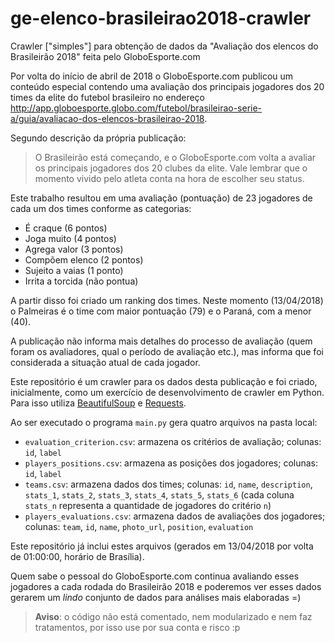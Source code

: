 # ge-elenco-brasileirao2018-crawler
Crawler ["simples"] para obtenção de dados da "Avaliação dos elencos do Brasileirão 2018" feita pelo GloboEsporte.com

Por volta do início de abril de 2018 o GloboEsporte.com publicou um conteúdo especial contendo uma avaliação dos principais jogadores dos 20 times da elite do futebol brasileiro no endereço http://app.globoesporte.globo.com/futebol/brasileirao-serie-a/guia/avaliacao-dos-elencos-brasileirao-2018.

Segundo descrição da própria publicação:

> O Brasileirão está começando, e o GloboEsporte.com volta a avaliar os principais jogadores dos 20 clubes da elite. Vale lembrar que o momento vivido pelo atleta conta na hora de escolher seu status.

Este trabalho resultou em uma avaliação (pontuação) de 23 jogadores de cada um dos times conforme as categorias:

* É craque (6 pontos)
* Joga muito (4 pontos)
* Agrega valor (3 pontos)
* Compõem elenco (2 pontos)
* Sujeito a vaias (1 ponto)
* Irrita a torcida (não pontua)

A partir disso foi criado um ranking dos times. Neste momento (13/04/2018) o Palmeiras é o time com maior pontuação (79) e o Paraná, com a menor (40).

A publicação não informa mais detalhes do processo de avaliação (quem foram os avaliadores, qual o período de avaliação etc.), mas informa que foi considerada a situação atual de cada jogador.

Este repositório é um crawler para os dados desta publicação e foi criado, inicialmente, como um exercício de desenvolvimento de crawler em Python. Para isso utiliza [BeautifulSoup](https://www.crummy.com/software/BeautifulSoup/) e [Requests](http://docs.python-requests.org/en/master/).

Ao ser executado o programa `main.py` gera quatro arquivos na pasta local:

* `evaluation_criterion.csv`: armazena os critérios de avaliação; colunas: `id`, `label`
* `players_positions.csv`: armazena as posições dos jogadores; colunas: `id`, `label`
* `teams.csv`: armazena dados dos times; colunas: `id`, `name`, `description`, `stats_1`, `stats_2`, `stats_3`, `stats_4`, `stats_5`, `stats_6` (cada coluna `stats_n` representa a quantidade de jogadores do critério `n`)
* `players_evaluations.csv`: armazena dados de avaliações dos jogadores; colunas: `team`, `id`, `name`, `photo_url`, `position`, `evaluation`

Este repositório já inclui estes arquivos (gerados em 13/04/2018 por volta de 01:00:00, horário de Brasília).

Quem sabe o pessoal do GloboEsporte.com continua avaliando esses jogadores a cada rodada do Brasileirão 2018 e poderemos ver esses dados gerarem um *lindo* conjunto de dados para análises mais elaboradas =)

> **Aviso**: o código não está comentado, nem modularizado e nem faz tratamentos, por isso use por sua conta e risco :p


